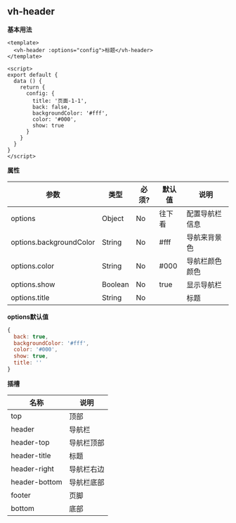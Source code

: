 ## vh-header
**基本用法**
``` vue
<template>
  <vh-header :options="config">标题</vh-header>
</template>

<script>
export default {
  data () {
    return {
      config: {
        title: '页面-1-1',
        back: false,
        backgroundColor: '#fff',
        color: '#000',
        show: true
      }
    }
  }
}
</script>
```

**属性**

| 参数       | 类型            | 必须?      | 默认值        | 说明                                                          |
| --------- | --------------- | --------- | ------------ | ------------------------------------------------------------ |
| options   | Object          | No        | 往下看 | 配置导航栏信息     |
| options.backgroundColor   | String          | No        | #fff | 导航来背景色     |
| options.color   | String          | No        | #000 | 导航栏颜色颜色     |
| options.show   | Boolean          | No        | true | 显示导航栏     |
| options.title   | String          | No        |  | 标题     |

**options默认值**
``` javascript
{
  back: true,
  backgroundColor: '#fff',
  color: '#000',
  show: true,
  title: ''
}
```
**插槽**

| 名称       | 说明            |
| --------- | --------------- |
| top       | 顶部          |
| header    | 导航栏          |
| header-top   | 导航栏顶部          |
| header-title   | 标题          |
| header-right   | 导航栏右边          |
| header-bottom   | 导航栏底部          |
| footer   | 页脚          |
| bottom   | 底部          |

